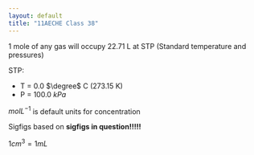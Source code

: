 ```yaml
---
layout: default
title: "11AECHE Class 38"
---
```


1 mole of any gas will occupy 22.71 L at STP (Standard temperature and pressures)

STP:
- T = 0.0 $\degree$ C (273.15 K)
- P = 100.0 $kPa$

$molL^{-1}$ is default units for concentration

Sigfigs based on **sigfigs in question!!!!!**

$1cm^3 = 1mL$
